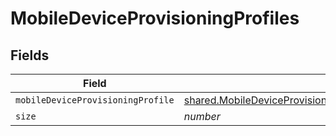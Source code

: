 # MobileDeviceProvisioningProfiles


## Fields

| Field                                                                                                                                                            | Type                                                                                                                                                             | Required                                                                                                                                                         | Description                                                                                                                                                      | Example                                                                                                                                                          |
| ---------------------------------------------------------------------------------------------------------------------------------------------------------------- | ---------------------------------------------------------------------------------------------------------------------------------------------------------------- | ---------------------------------------------------------------------------------------------------------------------------------------------------------------- | ---------------------------------------------------------------------------------------------------------------------------------------------------------------- | ---------------------------------------------------------------------------------------------------------------------------------------------------------------- |
| `mobileDeviceProvisioningProfile`                                                                                                                                | [shared.MobileDeviceProvisioningProfilesMobileDeviceProvisioningProfile](../../models/shared/mobiledeviceprovisioningprofilesmobiledeviceprovisioningprofile.md) | :heavy_minus_sign:                                                                                                                                               | N/A                                                                                                                                                              |                                                                                                                                                                  |
| `size`                                                                                                                                                           | *number*                                                                                                                                                         | :heavy_minus_sign:                                                                                                                                               | N/A                                                                                                                                                              | 1                                                                                                                                                                |